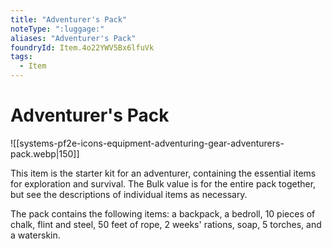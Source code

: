 ```yaml
---
title: "Adventurer's Pack"
noteType: ":luggage:"
aliases: "Adventurer's Pack"
foundryId: Item.4o22YWV5Bx6lfuVk
tags:
  - Item
---
```


# Adventurer's Pack
![[systems-pf2e-icons-equipment-adventuring-gear-adventurers-pack.webp|150]]

This item is the starter kit for an adventurer, containing the essential items for exploration and survival. The Bulk value is for the entire pack together, but see the descriptions of individual items as necessary.

The pack contains the following items: a backpack, a bedroll, 10 pieces of chalk, flint and steel, 50 feet of rope, 2 weeks' rations, soap, 5 torches, and a waterskin.
